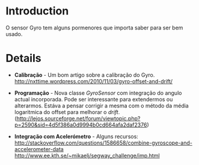 # Introduction #

O sensor Gyro tem alguns pormenores que importa saber para ser bem usado.


# Details #

  * **Calibração** - Um bom artigo sobre a calibração do Gyro. http://nxttime.wordpress.com/2010/11/03/gyro-offset-and-drift/

  * **Programação** - Nova classe _GyroSensor_ com integração do angulo actual incorporada. Pode ser interessante para extendermos ou alterarmos. Estáva a pensar corrigir a mesma com o método da média logaritmica do offset para melhorar o _drift_. (http://lejos.sourceforge.net/forum/viewtopic.php?p=2590&sid=4d5f386a0d9994b0cd664afa2daf2376)

  * **Integração com Acelerómetro** - Alguns recursos: http://stackoverflow.com/questions/1586658/combine-gyroscope-and-accelerometer-data http://www.ee.kth.se/~mikaelj/segway_challenge/imp.html